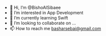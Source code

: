 - 👋 Hi, I’m @BishoAlSibaee
- 👀 I’m interested in App Development
- 🌱 I’m currently learning Swift
- 💞️ I’m looking to collaborate on ...
- 📫 How to reach me basharsebai@gmail.com

<!---
BishoAlSibaee/BishoAlSibaee is a ✨ special ✨ repository because its `README.md` (this file) appears on your GitHub profile.
You can click the Preview link to take a look at your changes.
--->
